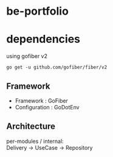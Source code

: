 # be-portfolio

# dependencies

using gofiber v2  
```
go get -u github.com/gofiber/fiber/v2
```

## Framework

- Framework : GoFiber
- Configuration : GoDotEnv

## Architecture

per-modules / internal:  
Delivery -> UseCase -> Repository
